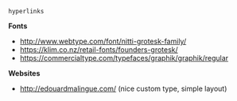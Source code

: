 ```
hyperlinks
```

__Fonts__
- http://www.webtype.com/font/nitti-grotesk-family/
- https://klim.co.nz/retail-fonts/founders-grotesk/
- https://commercialtype.com/typefaces/graphik/graphik/regular

__Websites__
- http://edouardmalingue.com/ (nice custom type, simple layout)
